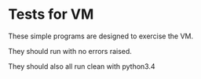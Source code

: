 Tests for VM
============

These simple programs are designed to exercise the VM.

They should run with no errors raised.

They should also all run clean with python3.4
